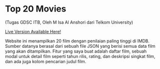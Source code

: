 # Top 20 Movies
(Tugas GDSC ITB, Oleh M Isa Al Anshori dari Telkom University)

[Live Version Available Here!](https://misaalanshori.github.io/projects/GDSC-Website-List-Movie/)

Website ini menampilkan 20 film dengan penilaian paling tinggi di IMDB. Sumber datanya berasal dari sebuah file JSON yang berisi semua data film yang akan ditampilkan. Fitur yang saya buat adalah daftar film, sebuah modal untuk detail film seperti tahun rilis, rating, dan deskripsi singkat film, dan ada juga kolom pencarian judul film.